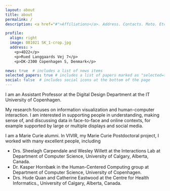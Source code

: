 ```yaml
---
layout: about
title: about
permalink: /
description: <a href="#">Affiliations</a>. Address. Contacts. Moto. Etc.

profile:
  align: right
  image: 081021 SK_1-crop.jpg
  address: >
    <p>4D22</p>
    <p>Rued Langgaards Vej 7</p>
    <p>DK-2300 Copenhagen S, Denmark</p>

news: true  # includes a list of news items
selected_papers: true # includes a list of papers marked as "selected={true}"
social: false  # includes social icons at the bottom of the page
---
```


I am an Assistant Professor at the Digital Design Department at the IT University of Copenhagen.

My research focuses on information visualization and human-computer interaction. I am interested in supporting people in understanding, making sense of, and discussing data in face-to-face and online contexts, for example supported by large or multiple displays and social media.

I am a Marie Curie alumni. In VIVIR, my Marie Curie Postdoctoral project, I worked with many excellent people, including
* Drs. Sheelagh Carpendale and Wesley Willett at the Interactions Lab at Department of Computer Science, University of Calgary, Alberta, Canada.
* Dr. Kasper Hornbæk in the Human-Centered Computing group at Department of Computer Science, University of Copenhagen.
* Drs. Hude Quan and Catherine Eastwood at the Centre for Health Informatics., University of Calgary, Alberta, Canada.
